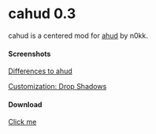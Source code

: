 # cahud 0.3

cahud is a centered mod for [ahud](https://github.com/n0kk/ahud) by n0kk.

#### Screenshots

[Differences to ahud](https://imgur.com/a/gycSutF)

[Customization: Drop Shadows](https://imgur.com/a/CSwT2Z3)

#### Download

[Click me](https://github.com/alekny/cahud/archive/cahud.zip)